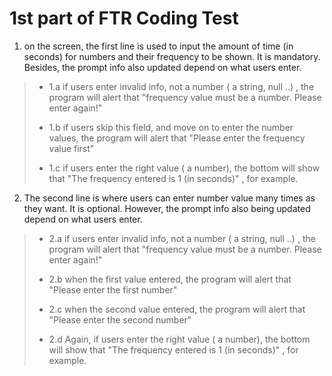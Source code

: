 # 1st part of FTR Coding Test

1. on the screen, the first line is used to input the amount of time (in seconds) for numbers and their frequency to be shown. It is mandatory. Besides, the prompt info also updated depend on what users enter. 
 > - <p>1.a if users enter invalid info, not a number ( a string, null ..) , the program will alert that "frequency value must be a number. Please enter again!" </p>
 > 
 > - <p>1.b if users skip this field, and move on to enter the number values, the program will alert that "Please enter the frequency value first" </p>
 > 
 > - <p>1.c if users enter the right value ( a number), the bottom will show that "The frequency entered is 1 (in seconds)" , for example. </p>

2. The second line is where users can enter number value many times as they want. It is optional. However, the prompt info also being updated depend on what users enter.
 > - <p>2.a if users enter invalid info, not a number ( a string, null ..) , the program will alert that "frequency value must be a number. Please enter again!" </p>
 > 
 > - <p>2.b when the first value entered, the program will alert that "Please enter the first number" </p>
 > 
 > - <p>2.c when the second value entered, the program will alert that "Please enter the second number" </p>
 > 
 > - <p>2.d Again, if users enter the right value ( a number), the bottom will show that "The frequency entered is 1 (in seconds)" , for example.</p>

  
  
